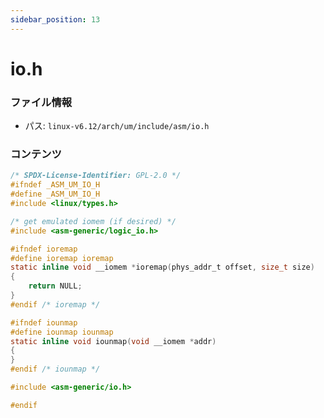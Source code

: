 ```yaml
---
sidebar_position: 13
---
```

# io.h

### ファイル情報

- パス: `linux-v6.12/arch/um/include/asm/io.h`

### コンテンツ

```h
/* SPDX-License-Identifier: GPL-2.0 */
#ifndef _ASM_UM_IO_H
#define _ASM_UM_IO_H
#include <linux/types.h>

/* get emulated iomem (if desired) */
#include <asm-generic/logic_io.h>

#ifndef ioremap
#define ioremap ioremap
static inline void __iomem *ioremap(phys_addr_t offset, size_t size)
{
	return NULL;
}
#endif /* ioremap */

#ifndef iounmap
#define iounmap iounmap
static inline void iounmap(void __iomem *addr)
{
}
#endif /* iounmap */

#include <asm-generic/io.h>

#endif

```
